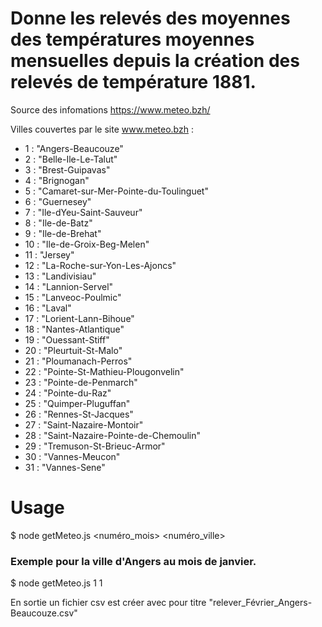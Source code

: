 # Donne les relevés des moyennes des températures moyennes mensuelles depuis la création des relevés de température 1881.
Source des infomations https://www.meteo.bzh/
 
Villes couvertes par le site www.meteo.bzh :
- 1 : "Angers-Beaucouze"
- 2 :  "Belle-Ile-Le-Talut"
- 3 : "Brest-Guipavas"
- 4 : "Brignogan"
- 5 : "Camaret-sur-Mer-Pointe-du-Toulinguet"
- 6 : "Guernesey"
- 7 : "Ile-dYeu-Saint-Sauveur"
- 8 : "Ile-de-Batz"
- 9 : "Ile-de-Brehat"
- 10 : "Ile-de-Groix-Beg-Melen"
- 11 : "Jersey"
- 12 : "La-Roche-sur-Yon-Les-Ajoncs"
- 13 : "Landivisiau"
- 14 : "Lannion-Servel"
- 15 : "Lanveoc-Poulmic"
- 16 : "Laval"
- 17 : "Lorient-Lann-Bihoue"
- 18 : "Nantes-Atlantique"
- 19 : "Ouessant-Stiff"
- 20 : "Pleurtuit-St-Malo"
- 21 : "Ploumanach-Perros"
- 22 : "Pointe-St-Mathieu-Plougonvelin"
- 23 : "Pointe-de-Penmarch"
- 24 : "Pointe-du-Raz"
- 25 : "Quimper-Pluguffan"
- 26 : "Rennes-St-Jacques"
- 27 : "Saint-Nazaire-Montoir"
- 28 : "Saint-Nazaire-Pointe-de-Chemoulin"
- 29 : "Tremuson-St-Brieuc-Armor"
- 30 : "Vannes-Meucon"
- 31 : "Vannes-Sene"

# Usage 

$ node getMeteo.js <numéro_mois> <numéro_ville>

### Exemple pour la ville d'Angers au mois de janvier. 
$ node getMeteo.js 1 1

En sortie un fichier csv est créer avec pour titre "relever_Février_Angers-Beaucouze.csv"
